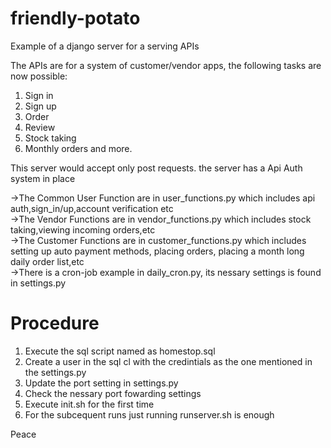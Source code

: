 # friendly-potato
Example of a django server for a serving APIs 

The APIs are for a system of customer/vendor apps, the following tasks are now possible:
1. Sign in
2. Sign up
3. Order
4. Review
5. Stock taking
6. Monthly orders
and more.

This server would accept only post requests.
the server has a Api Auth system in place 

->The Common User Function are in user_functions.py which includes api auth,sign_in/up,account verification etc<br/>
->The Vendor Functions are in vendor_functions.py which includes stock taking,viewing incoming orders,etc<br/>
->The Customer Functions are in customer_functions.py which includes setting up auto payment methods, placing orders, placing a month long daily order list,etc<br/>
->There is a cron-job example in daily_cron.py, its nessary settings is found in settings.py<br/>


# Procedure
1. Execute the sql script named as homestop.sql
2. Create a user in the sql cl with the credintials as the one mentioned in the settings.py 
3. Update the port setting in settings.py
4. Check the nessary port fowarding settings
2. Execute init.sh for the first time
3. For the subcequent runs just running runserver.sh is enough

Peace
